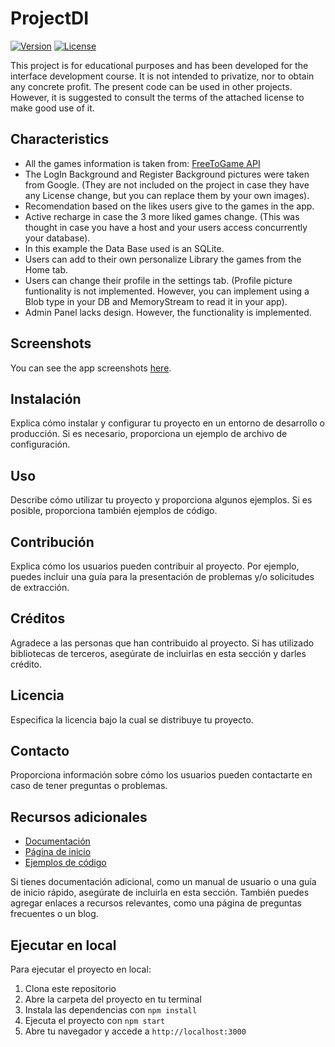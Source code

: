# ProjectDI

[![Version](https://img.shields.io/badge/version-1.0-blue.svg)](https://github.com/tu-usuario/tu-proyecto/releases)
[![License](https://img.shields.io/badge/license-GNU%20GPL%20v3.0-blue.svg)](https://opensource.org/licenses/GPL-3.0)

This project is for educational purposes and has been developed for the interface development course. It is not intended to privatize, nor to obtain any concrete profit. 
The present code can be used in other projects. However, it is suggested to consult the terms of the attached license to make good use of it.

## Characteristics

- All the games information is taken from: [FreeToGame API](https://www.freetogame.com/api-doc)
- The LogIn Background and Register Background pictures were taken from Google. (They are not included on the project in case they have any License change, but you can   replace them by your own images).
- Recomendation based on the likes users give to the games in the app.
- Active recharge in case the 3 more liked games change. (This was thought in case you have a host and your users access concurrently your database).
- In this example the Data Base used is an SQLite.
- Users can add to their own personalize Library the games from the Home tab.
- Users can change their profile in the settings tab. (Profile picture funtionality is not implemented. However, you can implement using a Blob type in your DB and       MemoryStream to read it in your app).
- Admin Panel lacks design. However, the functionality is implemented.

## Screenshots

You can see the app screenshots [here](https://danidevsdbk.github.io/ProjectDI/Others/).


## Instalación

Explica cómo instalar y configurar tu proyecto en un entorno de desarrollo o producción. Si es necesario, proporciona un ejemplo de archivo de configuración.

## Uso

Describe cómo utilizar tu proyecto y proporciona algunos ejemplos. Si es posible, proporciona también ejemplos de código.

## Contribución

Explica cómo los usuarios pueden contribuir al proyecto. Por ejemplo, puedes incluir una guía para la presentación de problemas y/o solicitudes de extracción.

## Créditos

Agradece a las personas que han contribuido al proyecto. Si has utilizado bibliotecas de terceros, asegúrate de incluirlas en esta sección y darles crédito.

## Licencia

Especifica la licencia bajo la cual se distribuye tu proyecto.

## Contacto

Proporciona información sobre cómo los usuarios pueden contactarte en caso de tener preguntas o problemas.

## Recursos adicionales

- [Documentación](https://tu-usuario.github.io/tu-proyecto/)
- [Página de inicio](https://tu-usuario.github.io/tu-proyecto/)
- [Ejemplos de código](https://github.com/tu-usuario/tu-proyecto/tree/master/ejemplos)

Si tienes documentación adicional, como un manual de usuario o una guía de inicio rápido, asegúrate de incluirla en esta sección. También puedes agregar enlaces a recursos relevantes, como una página de preguntas frecuentes o un blog.

## Ejecutar en local

Para ejecutar el proyecto en local:

1. Clona este repositorio
2. Abre la carpeta del proyecto en tu terminal
3. Instala las dependencias con `npm install`
4. Ejecuta el proyecto con `npm start`
5. Abre tu navegador y accede a `http://localhost:3000`
